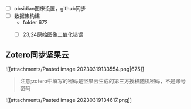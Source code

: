 - [ ] obsidian图床设置，github同步
- [ ] 数据集构建
	* folder 672
	- [ ] 23,24原始图像二值化错误


## Zotero同步坚果云

![[attachments/Pasted image 20230319133554.png|675]]
> 注意;zotero中填写的密码是坚果云生成的第三方授权随机密码，不是账号密码  

![[attachments/Pasted image 20230319134617.png]]

